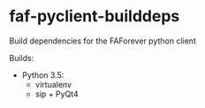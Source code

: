 # faf-pyclient-builddeps

Build dependencies for the FAForever python client

Builds:

* Python 3.5:
  * virtualenv
  * sip + PyQt4

